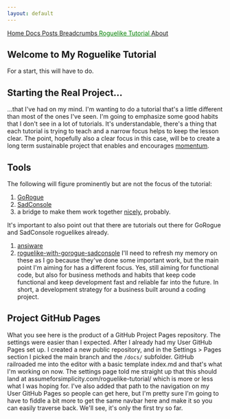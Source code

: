 ```yaml
---
layout: default
---
```


  <nav>
      <a href="/" >
        Home
      </a>
      <a href="/docs/" >
        Docs
      </a>
      <a href="/posts/" >
        Posts
      </a>
      <a href="/breadcrumbs/" >
        Breadcrumbs
      </a>
      <a href="/roguelike-tutorial/" style="color: green;">
        Roguelike Tutorial
      </a>
      <a href="/about/" >
        About
      </a>
  </nav>


## Welcome to My Roguelike Tutorial
For a start, this will have to do. 

## Starting the Real Project...
...that I've had on my mind. I'm wanting to do a tutorial that's a little different than most of the ones I've seen. I'm going to emphasize some good habits that I don't see in a lot of tutorials. It's understandable, there's a thing that each tutorial is trying to teach and a narrow focus helps to keep the lesson clear. The point, hopefully also a clear focus in this case, will be to create a long term sustainable project that enables and encourages [momentum](https://projectmanager.com.au/managing-projects-with-momentum/).

## Tools
The following will figure prominently but are not the focus of the tutorial:
  1. [GoRogue](gorogue) 
  2. [SadConsole](sadconsole)  
  3. a bridge to make them work together [nicely](helpers), probably. 

It's important to also point out that there are tutorials out there for GoRogue and SadConsole roguelikes already. 
  1. [ansiware](ansiware)
  2. [roguelike-with-gorogue-sadconsole](mark-james)
I'll need to refresh my memory on these as I go because they've done some important work, but the main point I'm aiming for has a different focus. Yes, still aiming for functional code, but also for business methods and habits that keep code functional and keep development fast and reliable far into the future. In short, a development strategy for a business built around a coding project.

[gorogue]: https://github.com/Chris3606/GoRogue
[sadconsole]: https://sadconsole.com/
[helpers]: https://github.com/thesadrogue/SadConsole.GoRogueHelpers
[ansiware]: https://ansiware.com/
[mark-james]: https://markjames.dev/2020-05-21-making-a-roguelike-in-c-with-gorogue-sadconsole-part-one/

## Project GitHub Pages
What you see here is the product of a GitHub Project Pages repository. The settings were easier than I expected. After I already had my User GitHub Pages set up. I created a new public repository, and in the Settings > Pages section I picked the main branch and the ```/docs/``` subfolder. GitHub railroaded me into the editor with a basic template index.md and that's what I'm working on now. The settings page told me straight up that this should land at assumeforsimplicity.com/roguelike-tutorial/ which is more or less what I was hoping for. I've also added that path to the navigation on my User GitHub Pages so people can get here, but I'm pretty sure I'm going to have to fiddle a bit more to get the same navbar here and make it so you can easily traverse back. We'll see, it's only the first try so far.
